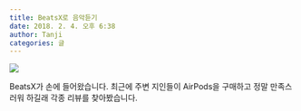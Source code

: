 ```yaml
---
title: BeatsX로 음악듣기
date: 2018. 2. 4. 오후 6:38
author: Tanji
categories: 글
---
```


<img src=“/assets/beats.png”>

BeatsX가 손에 들어왔습니다. 최근에 주변 지인들이 AirPods을 구매하고 정말 만족스러워 하길래 각종 리뷰를 찾아봤습니다.

